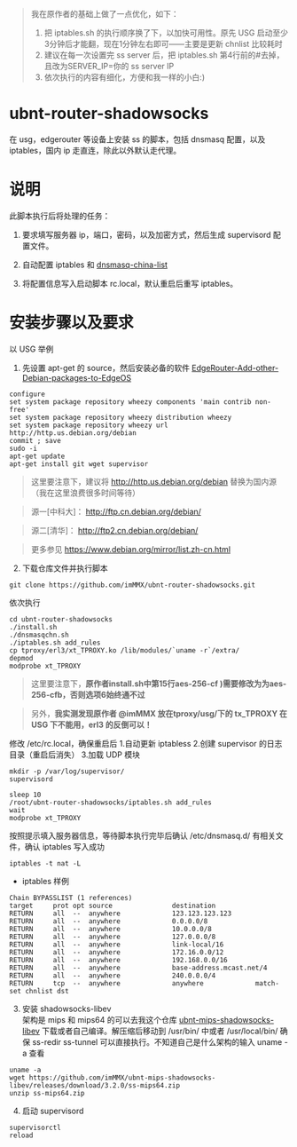 > 我在原作者的基础上做了一点优化，如下：
> 1. 把 iptables.sh 的执行顺序换了下，以加快可用性。原先 USG 启动至少3分钟后才能翻，现在1分钟左右即可——主要是更新 chnlist 比较耗时
> 2. 建议在每一次设置完 ss server 后，把 iptables.sh 第4行前的#去掉，且改为SERVER_IP=你的 ss server IP
> 3. 依次执行的内容有细化，方便和我一样的小白:)

# ubnt-router-shadowsocks  
在 usg，edgerouter 等设备上安装 ss 的脚本，包括 dnsmasq 配置，以及 iptables，国内 ip 走直连，除此以外默认走代理。

# 说明

此脚本执行后将处理的任务：  

1. 要求填写服务器 ip，端口，密码，以及加密方式，然后生成 supervisord 配置文件。  

2. 自动配置 iptables 和 [dnsmasq-china-list](https://github.com/felixonmars/dnsmasq-china-list.git)

3. 将配置信息写入启动脚本 rc.local，默认重启后重写 iptables。

# 安装步骤以及要求  
以 USG 举例
1. 先设置 apt-get 的 source，然后安装必备的软件
[EdgeRouter-Add-other-Debian-packages-to-EdgeOS](https://help.ubnt.com/hc/en-us/articles/205202560-EdgeRouter-Add-other-Debian-packages-to-EdgeOS)  
```
configure
set system package repository wheezy components 'main contrib non-free' 
set system package repository wheezy distribution wheezy 
set system package repository wheezy url http://http.us.debian.org/debian
commit ; save
sudo -i
apt-get update
apt-get install git wget supervisor
```
> 这里要注意下，建议将 http://http.us.debian.org/debian 替换为国内源（我在这里浪费很多时间等待）

> 源一[中科大]： http://ftp.cn.debian.org/debian/

> 源二[清华]： http://ftp2.cn.debian.org/debian/

> 更多参见 https://www.debian.org/mirror/list.zh-cn.html

2. 下载仓库文件并执行脚本  
```
git clone https://github.com/imMMX/ubnt-router-shadowsocks.git
```  
依次执行 
```
cd ubnt-router-shadowsocks
./install.sh
./dnsmasqchn.sh
./iptables.sh add_rules
cp tproxy/erl3/xt_TPROXY.ko /lib/modules/`uname -r`/extra/
depmod
modprobe xt_TPROXY
```
> 这里要注意下，**原作者install.sh中第15行aes-256-cf )需要修改为为aes-256-cfb，否则选项6始终通不过**

> 另外，**我实测发现原作者 @imMMX 放在tproxy/usg/下的 tx_TPROXY 在 USG 下不能用，erl3 的反倒可以！**

修改 /etc/rc.local，确保重启后 1.自动更新 iptabless 2.创建 supervisor 的日志目录（重启后消失） 3.加载 UDP 模块
```
mkdir -p /var/log/supervisor/
supervisord

sleep 10
/root/ubnt-router-shadowsocks/iptables.sh add_rules
wait
modprobe xt_TPROXY
```
按照提示填入服务器信息，等待脚本执行完毕后确认 /etc/dnsmasq.d/ 有相关文件，确认 iptables 写入成功

```
iptables -t nat -L
```

* iptables 样例  

```shell
Chain BYPASSLIST (1 references)
target     prot opt source               destination
RETURN     all  --  anywhere             123.123.123.123
RETURN     all  --  anywhere             0.0.0.0/8
RETURN     all  --  anywhere             10.0.0.0/8
RETURN     all  --  anywhere             127.0.0.0/8
RETURN     all  --  anywhere             link-local/16
RETURN     all  --  anywhere             172.16.0.0/12
RETURN     all  --  anywhere             192.168.0.0/16
RETURN     all  --  anywhere             base-address.mcast.net/4
RETURN     all  --  anywhere             240.0.0.0/4
RETURN     tcp  --  anywhere             anywhere             match-set chnlist dst
```

3. 安装 shadowsocks-libev  
架构是 mips 和 mips64 的可以去我这个仓库 [ubnt-mips-shadowsocks-libev](https://github.com/imMMX/ubnt-mips-shadowsocks-libev) 下载或者自己编译。解压缩后移动到 /usr/bin/ 中或者 /usr/local/bin/ 确保 ss-redir ss-tunnel 可以直接执行。不知道自己是什么架构的输入 uname -a 查看

```
uname -a
wget https://github.com/imMMX/ubnt-mips-shadowsocks-libev/releases/download/3.2.0/ss-mips64.zip
unzip ss-mips64.zip

```

4. 启动 supervisord  
```
supervisorctl
reload
```
